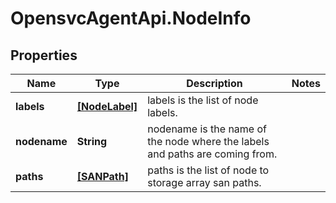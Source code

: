 # OpensvcAgentApi.NodeInfo

## Properties

Name | Type | Description | Notes
------------ | ------------- | ------------- | -------------
**labels** | [**[NodeLabel]**](NodeLabel.md) | labels is the list of node labels. | 
**nodename** | **String** | nodename is the name of the node where the labels and paths are coming from. | 
**paths** | [**[SANPath]**](SANPath.md) | paths is the list of node to storage array san paths. | 


